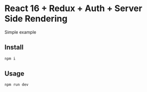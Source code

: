 # React 16 + Redux + Auth + Server Side Rendering

Simple example


## Install

````bash
npm i
````

## Usage

````bash
npm run dev
````

